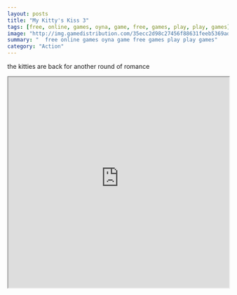 ```yaml
---
layout: posts
title: "My Kitty's Kiss 3"
tags: [free, online, games, oyna, game, free, games, play, play, games]
image: "http://img.gamedistribution.com/35ecc2d98c27456f88631feeb5369ad0.jpg"
summary: "  free online games oyna game free games play play games"
category: "Action"
---
```


the kitties are back for another round of romance

<iframe width="100%" height="480px;" src="http://flash.gamedistribution.com?game=35ecc2d98c27456f88631feeb5369ad0"></iframe>